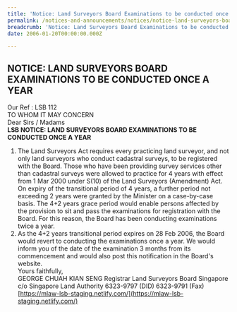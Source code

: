 ```yaml
---
title: 'Notice: Land Surveyors Board Examinations to be conducted once a year'
permalink: /notices-and-announcements/notices/notice-land-surveyors-board-examinations-to-be-conducted-once-a-year/
breadcrumb: 'Notice: Land Surveyors Board Examinations to be conducted once a year'
date: 2006-01-20T00:00:00.000Z

---
```



NOTICE: LAND SURVEYORS BOARD EXAMINATIONS TO BE CONDUCTED ONCE A YEAR
---

Our Ref : LSB 112<br>
TO WHOM IT MAY CONCERN<br>
Dear Sirs / Madams<br>
**LSB NOTICE: LAND SURVEYORS BOARD EXAMINATIONS TO BE CONDUCTED ONCE A YEAR**<br>
1. The Land Surveyors Act requires every practicing land surveyor, and not only land surveyors who conduct cadastral surveys, to be registered with the Board. Those who have been providing survey services other than cadastral surveys were allowed to practice for 4 years with effect from 1 Mar 2000 under S(10) of the Land Surveyors (Amendment) Act. On expiry of the transitional period of 4 years, a further period not exceeding 2 years were granted by the Minister on a case-by-case basis. The 4+2 years grace period would enable persons affected by the provision to sit and pass the examinations for registration with the Board. For this reason, the Board has been conducting examinations twice a year.<br>
2. As the 4+2 years transitional period expires on 28 Feb 2006, the Board would revert to conducting the examinations once a year. We would inform you of the date of the examination 3 months from its commencement and would also post this notification in the Board's website.<br>
Yours faithfully,<br>
GEORGE CHUAH KIAN SENG Registrar Land Surveyors Board Singapore<br>
c/o Singapore Land Authority 6323-9797 (DID) 6323-9791 (Fax)<br>
[https://mlaw-lsb-staging.netlify.com/](https://mlaw-lsb-staging.netlify.com/)
